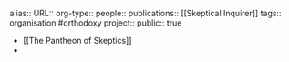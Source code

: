 alias::
URL::
org-type:: 
people::
publications:: [[Skeptical Inquirer]] 
tags:: organisation #orthodoxy 
project::
public:: true

- [[The Pantheon of Skeptics]]
-